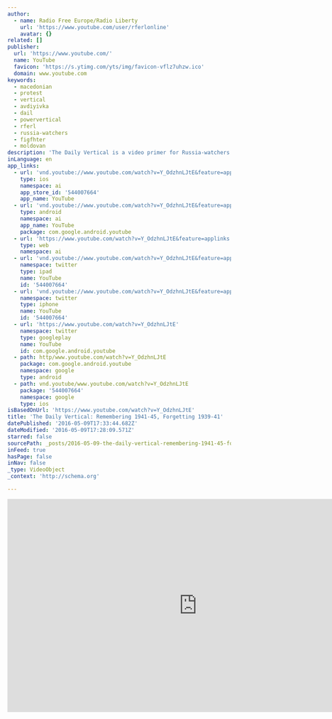 ```yaml
---
author:
  - name: Radio Free Europe/Radio Liberty
    url: 'https://www.youtube.com/user/rferlonline'
    avatar: {}
related: []
publisher:
  url: 'https://www.youtube.com/'
  name: YouTube
  favicon: 'https://s.ytimg.com/yts/img/favicon-vflz7uhzw.ico'
  domain: www.youtube.com
keywords:
  - macedonian
  - protest
  - vertical
  - avdiyivka
  - dail
  - powervertical
  - rferl
  - russia-watchers
  - figfhter
  - moldovan
description: 'The Daily Vertical is a video primer for Russia-watchers that appears Monday through Friday. Viewers can suggest topics via Twitter @PowerVertical or on the Power Vertical Facebook page. Originally published at - http://www.rferl.org/media/video/daily-vertical-remembering-1941-4-forgetting-1939-41/27723885.html'
inLanguage: en
app_links:
  - url: 'vnd.youtube://www.youtube.com/watch?v=Y_OdzhnLJtE&feature=applinks'
    type: ios
    namespace: ai
    app_store_id: '544007664'
    app_name: YouTube
  - url: 'vnd.youtube://www.youtube.com/watch?v=Y_OdzhnLJtE&feature=applinks'
    type: android
    namespace: ai
    app_name: YouTube
    package: com.google.android.youtube
  - url: 'https://www.youtube.com/watch?v=Y_OdzhnLJtE&feature=applinks'
    type: web
    namespace: ai
  - url: 'vnd.youtube://www.youtube.com/watch?v=Y_OdzhnLJtE&feature=applinks'
    namespace: twitter
    type: ipad
    name: YouTube
    id: '544007664'
  - url: 'vnd.youtube://www.youtube.com/watch?v=Y_OdzhnLJtE&feature=applinks'
    namespace: twitter
    type: iphone
    name: YouTube
    id: '544007664'
  - url: 'https://www.youtube.com/watch?v=Y_OdzhnLJtE'
    namespace: twitter
    type: googleplay
    name: YouTube
    id: com.google.android.youtube
  - path: http/www.youtube.com/watch?v=Y_OdzhnLJtE
    package: com.google.android.youtube
    namespace: google
    type: android
  - path: vnd.youtube/www.youtube.com/watch?v=Y_OdzhnLJtE
    package: '544007664'
    namespace: google
    type: ios
isBasedOnUrl: 'https://www.youtube.com/watch?v=Y_OdzhnLJtE'
title: 'The Daily Vertical: Remembering 1941-45, Forgetting 1939-41'
datePublished: '2016-05-09T17:33:44.682Z'
dateModified: '2016-05-09T17:28:09.571Z'
starred: false
sourcePath: _posts/2016-05-09-the-daily-vertical-remembering-1941-45-forgetting-1939-41.md
inFeed: true
hasPage: false
inNav: false
_type: VideoObject
_context: 'http://schema.org'

---
```

<iframe src="https://cdn.embedly.com/widgets/media.html?src=https%3A%2F%2Fwww.youtube.com%2Fembed%2FY_OdzhnLJtE%3Ffeature%3Doembed&amp;url=https%3A%2F%2Fwww.youtube.com%2Fwatch%3Fv%3DY_OdzhnLJtE&amp;image=https%3A%2F%2Fi.ytimg.com%2Fvi%2FY_OdzhnLJtE%2Fhqdefault.jpg&amp;key=b7d04c9b404c499eba89ee7072e1c4f7&amp;type=text%2Fhtml&amp;schema=youtube" width="854" height="480" scrolling="no" frameborder="0" allowfullscreen="" style=""></iframe>